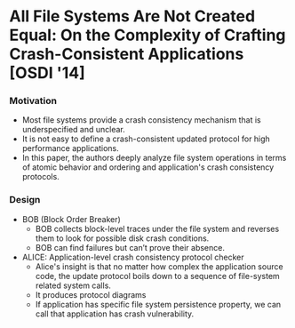 # All File Systems Are Not Created Equal: On the Complexity of Crafting Crash-Consistent Applications [OSDI '14]
### Motivation

* Most file systems provide a crash consistency mechanism that is underspecified and unclear.
* It is not easy to define a crash-consistent updated protocol for high performance applications.
* In this paper, the authors deeply analyze file system operations in terms of atomic behavior and ordering and application's crash consistency protocols.

### Design

* BOB (Block Order Breaker)
  * BOB collects block-level traces under the file system and reverses them to look for possible disk crash conditions.
  * BOB can find failures but can’t prove their absence.
* ALICE: Application-level crash consistency protocol checker
  * Alice's insight is that no matter how complex the application source code, the update protocol boils down to a sequence of file-system related system calls.
  * It produces protocol diagrams
  * If application has specific file system persistence property, we can call that application has crash vulnerability.



